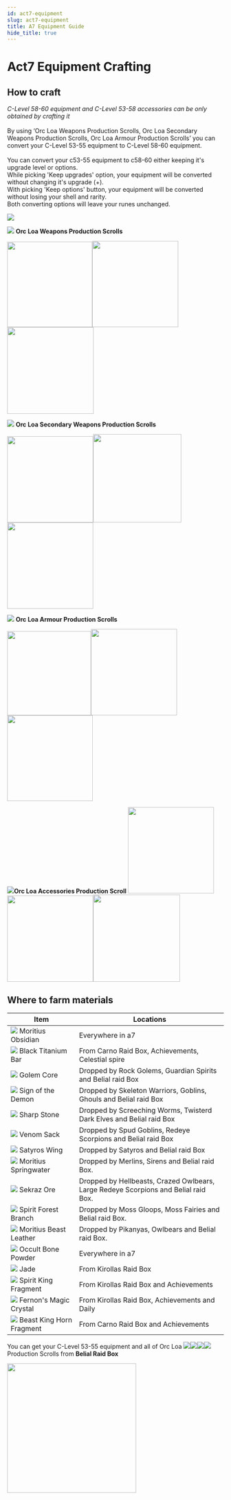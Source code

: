 ```yaml
---
id: act7-equipment
slug: act7-equipment
title: A7 Equipment Guide
hide_title: true
---
```


# Act7 Equipment Crafting

## How to craft

*C-Level 58-60 equipment and C-Level 53-58 accessories can be only obtained by crafting it*<br /><br />
By using ‘Orc Loa Weapons Production Scrolls, Orc Loa Secondary Weapons Production Scrolls, Orc Loa Armour Production Scrolls’ you can convert your C-Level 53-55 equipment to C-Level 58-60 equipment.<br /><br />
You can convert your c53-55 equipment to c58-60 either keeping it's upgrade level or options. <br />
While picking 'Keep upgrades' option, your equipment will be converted without changing it's upgrade (+).<br />
With picking 'Keep options' button, your equipment will be converted without losing your shell and rarity.<br />
Both converting options will leave your runes unchanged.

![](https://i.imgur.com/NngeVYQ.png)

![](https://i.imgur.com/DsNVVDs.png) **Orc Loa Weapons Production Scrolls**

<img src="https://i.imgur.com/eZgkxJQ.png"  width="198"/><img src="https://i.imgur.com/TaDwBDE.png"  width="200"/><img src="https://i.imgur.com/jGYm5BV.png"  width="201"/>


![](https://i.imgur.com/jssFMCL.png) **Orc Loa Secondary Weapons Production Scrolls**

<img src="https://i.imgur.com/TilVmK7.png"  width="200"/><img src="https://i.imgur.com/OvZgwZh.png"  width="205"/><img src="https://i.imgur.com/Fzm2vpI.png"  width="200"/>

![](https://i.imgur.com/hco9ByP.png) **Orc Loa Armour Production Scrolls**

<img src="https://i.imgur.com/IZK78HM.png"  width="195"/><img src="https://i.imgur.com/sWkdgfZ.png"  width="200"/><img src="https://i.imgur.com/cgakCoq.png"  width="199"/>

![](https://i.imgur.com/jaKtUj4.png)**Orc Loa Accessories Production Scroll**
<img src="https://i.imgur.com/VuGLuyc.png"  width="200"/><img src="https://i.imgur.com/EqMfdSZ.png"  width="200"/><img src="https://i.imgur.com/6T9AczL.png"  width="202"/>

## Where to farm materials

| Item | Locations |
| -------- | -------- |
|![](https://i.imgur.com/zI1f5Ul.png) Moritius Obsidian | Everywhere in a7 |
|![](https://i.imgur.com/uDKr021.png) Black Titanium Bar | From Carno Raid Box, Achievements, Celestial spire|
|![](https://i.imgur.com/P8zkuh1.png) Golem Core|Dropped by Rock Golems, Guardian Spirits and Belial raid Box|
|![](https://i.imgur.com/bO77OQN.png) Sign of the Demon|Dropped by Skeleton Warriors, Goblins, Ghouls and Belial raid Box|
|![](https://i.imgur.com/recd7k1.png) Sharp Stone|Dropped by Screeching Worms, Twisterd Dark Elves and Belial raid Box|
|![](https://i.imgur.com/ZrIBUmg.png) Venom Sack|Dropped by Spud Goblins, Redeye Scorpions and Belial raid Box |
|![](https://i.imgur.com/pL8ssQx.png) Satyros Wing|Dropped by Satyros and Belial raid Box |
|![](https://i.imgur.com/gYIFFhH.png) Moritius Springwater|Dropped by Merlins, Sirens and Belial raid Box. |
|![](https://i.imgur.com/DFPzuuw.png) Sekraz Ore|Dropped by Hellbeasts, Crazed Owlbears, Large Redeye Scorpions and Belial raid Box. |
|![](https://i.imgur.com/7QthoCp.png) Spirit Forest Branch| Dropped by Moss Gloops, Moss Fairies and Belial raid Box.|
|![](https://i.imgur.com/ziiZfvR.png) Moritius Beast Leather | Dropped by Pikanyas, Owlbears and Belial raid Box.|
|![](https://i.imgur.com/xGWs6G8.png) Occult Bone Powder | Everywhere in a7 |
|![](https://i.imgur.com/TaStoEr.png) Jade| From Kirollas Raid Box |
|![](https://i.imgur.com/3BmaUhG.png) Spirit King Fragment | From Kirollas Raid Box and Achievements |
|![](https://i.imgur.com/gtTu2Uy.png) Fernon's Magic Crystal | From Kirollas Raid Box, Achievements and Daily|
|![](https://i.imgur.com/JtRApxa.png) Beast King Horn Fragment | From Carno Raid Box and Achievements |

You can get your C-Level 53-55 equipment and all of Orc Loa ![](https://i.imgur.com/DsNVVDs.png)![](https://i.imgur.com/jssFMCL.png)![](https://i.imgur.com/hco9ByP.png)![](https://cdn.olympusgg.com/images/4214.png) Production Scrolls from **Belial Raid Box**

<img src="https://i.imgur.com/j2n8iCV.png"  width="300"/>